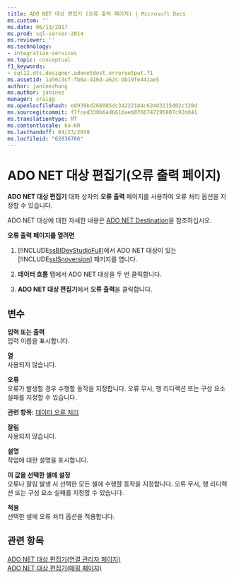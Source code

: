 ```yaml
---
title: ADO NET 대상 편집기 (오류 출력 페이지) | Microsoft Docs
ms.custom: ''
ms.date: 06/13/2017
ms.prod: sql-server-2014
ms.reviewer: ''
ms.technology:
- integration-services
ms.topic: conceptual
f1_keywords:
- sql12.dts.designer.adonetdest.erroroutput.f1
ms.assetid: 1a56c3cf-fb6a-416d-a62c-bb19fe441ae5
author: janinezhang
ms.author: janinez
manager: craigg
ms.openlocfilehash: e8939bd266085dc34222184c624d3115d02c320d
ms.sourcegitcommit: f7fced330b64d6616aeb8766747295807c92dd41
ms.translationtype: MT
ms.contentlocale: ko-KR
ms.lasthandoff: 04/23/2019
ms.locfileid: "62836786"
---
```

# <a name="ado-net-destination-editor-error-output-page"></a>ADO NET 대상 편집기(오류 출력 페이지)
  **ADO NET 대상 편집기** 대화 상자의 **오류 출력** 페이지를 사용하여 오류 처리 옵션을 지정할 수 있습니다.  
  
 ADO NET 대상에 대한 자세한 내용은 [ADO NET Destination](data-flow/ado-net-destination.md)을 참조하십시오.  
  
 **오류 출력 페이지를 열려면**  
  
1.  [!INCLUDE[ssBIDevStudioFull](../includes/ssbidevstudiofull-md.md)]에서 ADO NET 대상이 있는 [!INCLUDE[ssISnoversion](../includes/ssisnoversion-md.md)] 패키지를 엽니다.  
  
2.  **데이터 흐름** 탭에서 ADO NET 대상을 두 번 클릭합니다.  
  
3.  **ADO NET 대상 편집기**에서 **오류 출력**을 클릭합니다.  
  
## <a name="options"></a>변수  
 **입력 또는 출력**  
 입력 이름을 표시합니다.  
  
 **열**  
 사용되지 않습니다.  
  
 **오류**  
 오류가 발생할 경우 수행할 동작을 지정합니다. 오류 무시, 행 리디렉션 또는 구성 요소 실패를 지정할 수 있습니다.  
  
 **관련 항목:** [데이터 오류 처리](data-flow/error-handling-in-data.md)  
  
 **잘림**  
 사용되지 않습니다.  
  
 **설명**  
 작업에 대한 설명을 표시합니다.  
  
 **이 값을 선택한 셀에 설정**  
 오류나 잘림 발생 시 선택한 모든 셀에 수행할 동작을 지정합니다. 오류 무시, 행 리디렉션 또는 구성 요소 실패를 지정할 수 있습니다.  
  
 **적용**  
 선택한 셀에 오류 처리 옵션을 적용합니다.  
  
## <a name="see-also"></a>관련 항목  
 [ADO NET 대상 편집기&#40;연결 관리자 페이지&#41;](../../2014/integration-services/ado-net-destination-editor-connection-manager-page.md)   
 [ADO NET 대상 편집기&#40;매핑 페이지&#41;](../../2014/integration-services/ado-net-destination-editor-mappings-page.md)  
  
  
